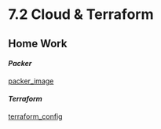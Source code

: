 # 7.2 Cloud & Terraform
## Home Work
#### ***Packer***
[packer_image]()

#### ***Terraform***
[terraform_config]()